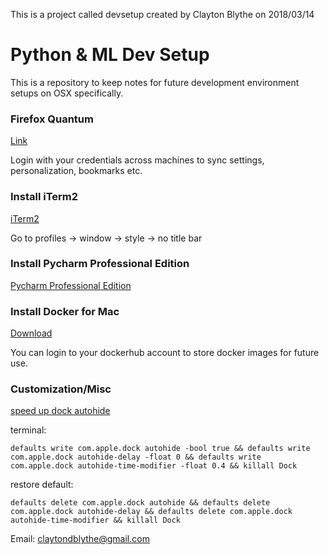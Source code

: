 This is a project called devsetup created by Clayton Blythe on 2018/03/14

# Python & ML Dev Setup

This is a repository to keep notes for future development environment setups on OSX specifically.

### Firefox Quantum
[Link](https://www.mozilla.org/en-US/firefox/)

Login with your credentials across machines to sync settings, personalization, bookmarks etc. 

### Install iTerm2
[iTerm2](https://www.iterm2.com/)

Go to profiles -> window -> style -> no title bar

### Install Pycharm Professional Edition
[Pycharm Professional Edition](https://www.jetbrains.com/pycharm/)

### Install Docker for Mac
[Download](https://www.docker.com/docker-mac)

You can login to your dockerhub account to store docker images for future use.

### Customization/Misc
[speed up dock autohide](http://www.idownloadblog.com/2015/02/14/auto-hide-dock-no-delay-mac/)

terminal:
```
defaults write com.apple.dock autohide -bool true && defaults write com.apple.dock autohide-delay -float 0 && defaults write com.apple.dock autohide-time-modifier -float 0.4 && killall Dock
```
restore default:

```
defaults delete com.apple.dock autohide && defaults delete com.apple.dock autohide-delay && defaults delete com.apple.dock autohide-time-modifier && killall Dock
```
Email: claytondblythe@gmail.com
